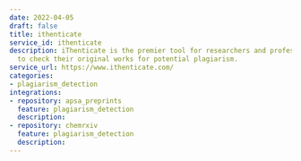 ```yaml
---
date: 2022-04-05
draft: false
title: ithenticate
service_id: ithenticate
description: iThenticate is the premier tool for researchers and professional writers
  to check their original works for potential plagiarism.
service_url: https://www.ithenticate.com/
categories:
- plagiarism_detection
integrations:
- repository: apsa_preprints
  feature: plagiarism_detection
  description:
- repository: chemrxiv
  feature: plagiarism_detection
  description:
---
```



